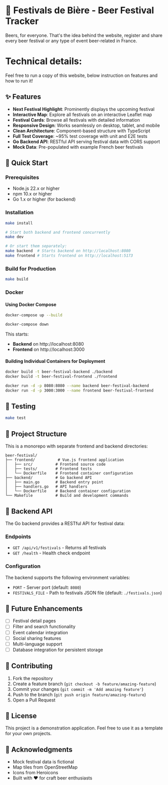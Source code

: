 # 🍺 Festivals de Bière - Beer Festival Tracker

Beers, for everyone. That's the idea behind the website, register and share every beer festival or any type of event beer-related in France.

# Technical details:
Feel free to run a copy of this website, below instruction on features and how to run it!

## ✨ Features

- **Next Festival Highlight**: Prominently displays the upcoming festival
- **Interactive Map**: Explore all festivals on an interactive Leaflet map
- **Festival Cards**: Browse all festivals with detailed information
- **Responsive Design**: Works seamlessly on desktop, tablet, and mobile
- **Clean Architecture**: Component-based structure with TypeScript
- **Full Test Coverage**: ~95% test coverage with unit and E2E tests
- **Go Backend API**: RESTful API serving festival data with CORS support
- **Mock Data**: Pre-populated with example French beer festivals

## 🚀 Quick Start

### Prerequisites

- Node.js 22.x or higher
- npm 10.x or higher
- Go 1.x or higher (for backend)

### Installation

```bash
make install
```
```bash
# Start both backend and frontend concurrently
make dev

# Or start them separately:
make backend  # Starts backend on http://localhost:8080
make frontend # Starts frontend on http://localhost:5173
```

### Build for Production

```bash
make build
```

### Docker


#### Using Docker Compose

```bash
docker-compose up --build

docker-compose down
```

This starts:
- **Backend** on http://localhost:8080
- **Frontend** on http://localhost:3000


#### Building Individual Containers for Deployment

```bash
docker build -t beer-festival-backend ./backend
docker build -t beer-festival-frontend ./frontend

docker run -d -p 8080:8080 --name backend beer-festival-backend
docker run -d -p 3000:3000 --name frontend beer-festival-frontend
```

## 🧪 Testing

```bash
make test
```

## 📁 Project Structure

This is a monorepo with separate frontend and backend directories:

```
beer-festival/
├── frontend/          # Vue.js frontend application
│   ├── src/          # Frontend source code
│   ├── tests/        # Frontend tests
│   └── Dockerfile    # Frontend container configuration
├── backend/          # Go backend API
│   ├── main.go       # Backend entry point
│   ├── handlers.go   # API handlers
│   └── Dockerfile    # Backend container configuration
└── Makefile          # Build and development commands
```

## 🔌 Backend API

The Go backend provides a RESTful API for festival data:

### Endpoints

- `GET /api/v1/festivals` - Returns all festivals
- `GET /health` - Health check endpoint

### Configuration

The backend supports the following environment variables:

- `PORT` - Server port (default: `8080`)
- `FESTIVALS_FILE` - Path to festivals JSON file (default: `./festivals.json`)

## 🚧 Future Enhancements

- [ ] Festival detail pages
- [ ] Filter and search functionality
- [ ] Event calendar integration
- [ ] Social sharing features
- [ ] Multi-language support
- [ ] Database integration for persistent storage

## 🤝 Contributing

1. Fork the repository
2. Create a feature branch (`git checkout -b feature/amazing-feature`)
3. Commit your changes (`git commit -m 'Add amazing feature'`)
4. Push to the branch (`git push origin feature/amazing-feature`)
5. Open a Pull Request

## 📄 License

This project is a demonstration application. Feel free to use it as a template for your own projects.

## 🙏 Acknowledgments

- Mock festival data is fictional
- Map tiles from OpenStreetMap
- Icons from Heroicons
- Built with ❤️ for craft beer enthusiasts
